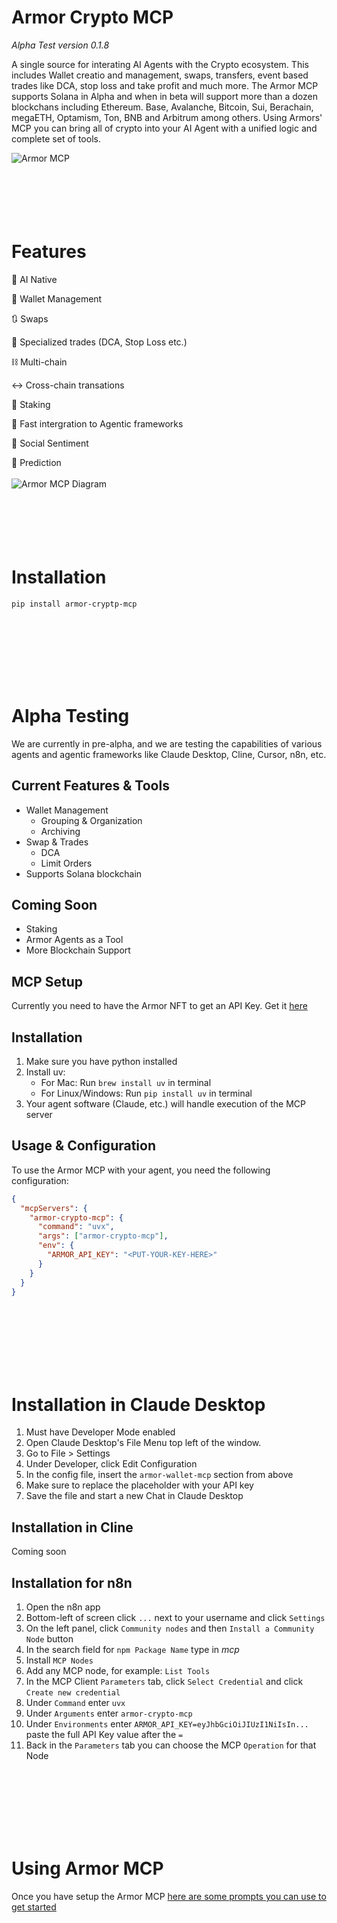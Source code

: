 # Armor Crypto MCP
*Alpha Test version 0.1.8*

A single source for interating AI Agents with the Crypto ecosystem. This includes Wallet creatio and management, swaps, transfers, event based trades like DCA, stop loss and take profit and much more. The Armor MCP supports Solana in Alpha and when in beta will support more than a dozen blockchans including Ethereum. Base, Avalanche, Bitcoin, Sui, Berachain, megaETH, Optamism, Ton, BNB and Arbitrum among others. Using Armors' MCP you can bring all of crypto into your AI Agent with a unified logic and complete set of tools.
       
![Armor MCP](https://armor-assets-repository.s3.nl-ams.scw.cloud/armor_mcp.png)
<br />
<br />
<br />
<br />
<br />
<br />
# Features

🧠 AI Native

📙 Wallet Management

🔃 Swaps

🌈 Specialized trades (DCA, Stop Loss etc.)

⛓️ Multi-chain

↔️ Cross-chain transations

🥩 Staking

🤖 Fast intergration to Agentic frameworks

👫 Social Sentiment

🔮 Prediction
<br />
<br />
![Armor MCP Diagram](https://armor-assets-repository.s3.nl-ams.scw.cloud/amor_mcp_diagram.png)
<br />
<br />
<br />
<br />
<br />
<br />
# Installation
```text
pip install armor-cryptp-mcp
```
<br />
<br />
<br />
<br />
<br />
<br />

# Alpha Testing

We are currently in pre-alpha, and we are testing the capabilities of various agents and agentic frameworks like Claude Desktop, Cline, Cursor, n8n, etc. 

## Current Features & Tools
- Wallet Management
    - Grouping & Organization
    - Archiving
- Swap & Trades
    - DCA
    - Limit Orders
- Supports Solana blockchain

## Coming Soon
- Staking
- Armor Agents as a Tool
- More Blockchain Support

## MCP Setup
Currently you need to have the Armor NFT to get an API Key.
Get it [here](https://codex.armorwallet.ai/)

## Installation
1. Make sure you have python installed
2. Install uv:
   - For Mac: Run `brew install uv` in terminal
   - For Linux/Windows: Run `pip install uv` in terminal
3. Your agent software (Claude, etc.) will handle execution of the MCP server

## Usage & Configuration
To use the Armor MCP with your agent, you need the following configuration:
```json
{
  "mcpServers": {
    "armor-crypto-mcp": {
      "command": "uvx",
      "args": ["armor-crypto-mcp"],
      "env": {
        "ARMOR_API_KEY": "<PUT-YOUR-KEY-HERE>"
      }
    }
  }
}
```
<br />
<br />
<br />
<br />
<br />
<br />

# Installation in Claude Desktop
1. Must have Developer Mode enabled
2. Open Claude Desktop's File Menu top left of the window.
3. Go to File > Settings
4. Under Developer, click Edit Configuration
5. In the config file, insert the `armor-wallet-mcp` section from above
6. Make sure to replace the placeholder with your API key
7. Save the file and start a new Chat in Claude Desktop

## Installation in Cline
Coming soon

## Installation for n8n
1. Open the n8n app
2. Bottom-left of screen click `...` next to your username and click `Settings`
3. On the left panel, click `Community nodes` and then `Install a Community Node` button
4. In the search field for `npm Package Name` type in *mcp*
5. Install `MCP Nodes`
6. Add any MCP node, for example: `List Tools`
7. In the MCP Client `Parameters` tab, click `Select Credential` and click `Create new credential`
8. Under `Command` enter `uvx`
9. Under `Arguments` enter `armor-crypto-mcp`
10. Under `Environments` enter `ARMOR_API_KEY=eyJhbGciOiJIUzI1NiIsIn...` paste the full API Key value after the `=`
11. Back in the `Parameters` tab you can choose the MCP `Operation` for that Node
<br />
<br />
<br />
<br />
<br />
<br />

# Using Armor MCP

Once you have setup the Armor MCP [here are some prompts you can use to get started](https://github.com/armorwallet/armor-crypto-mcp/blob/main/README_prompts.md)
<br />
<br />
<br />
